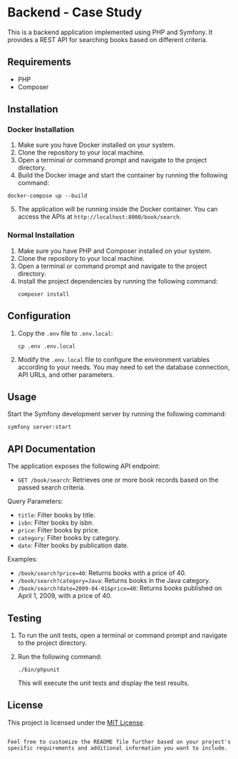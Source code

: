 
# Backend - Case Study

This is a backend application implemented using PHP and Symfony. It provides a REST API for searching books based on different criteria.

## Requirements

- PHP
- Composer

## Installation

### Docker Installation
1. Make sure you have Docker installed on your system.
2. Clone the repository to your local machine.
3. Open a terminal or command prompt and navigate to the project directory.
4. Build the Docker image and start the container by running the following command:
```
docker-compose up --build
```
5. The application will be running inside the Docker container. You can access the APIs at `http://localhost:8000/book/search`.


### Normal Installation
1. Make sure you have PHP and Composer installed on your system.
2. Clone the repository to your local machine.
3. Open a terminal or command prompt and navigate to the project directory.
4. Install the project dependencies by running the following command:
   ```
   composer install
   ```

## Configuration

1. Copy the `.env` file to `.env.local`:
   ```
   cp .env .env.local
   ```

2. Modify the `.env.local` file to configure the environment variables according to your needs. You may need to set the database connection, API URLs, and other parameters.

## Usage

Start the Symfony development server by running the following command:
   ```
   symfony server:start
   ```

## API Documentation

The application exposes the following API endpoint:

- `GET /book/search`: Retrieves one or more book records based on the passed search criteria.

Query Parameters:
- `title`: Filter books by title.
- `isbn`: Filter books by isbn.
- `price`: Filter books by price.
- `category`: Filter books by category.
- `date`: Filter books by publication date.

Examples:
- `/book/search?price=40`: Returns books with a price of 40.
- `/book/search?category=Java`: Returns books in the Java category.
- `/book/search?date=2009-04-01&price=40`: Returns books published on April 1, 2009, with a price of 40.


## Testing

1. To run the unit tests, open a terminal or command prompt and navigate to the project directory.

2. Run the following command:
   ```
   ./bin/phpunit
   ```

   This will execute the unit tests and display the test results.

## License

This project is licensed under the [MIT License](LICENSE).
```

Feel free to customize the README file further based on your project's specific requirements and additional information you want to include.